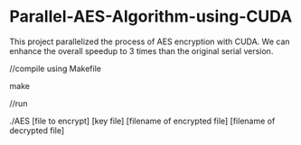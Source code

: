 # Parallel-AES-Algorithm-using-CUDA
This project parallelized the process of AES encryption with CUDA. We can enhance the overall speedup to 3 times than the original serial version.

//compile using Makefile

make

//run

./AES [file to encrypt] [key file] [filename of encrypted file] [filename of decrypted file]
